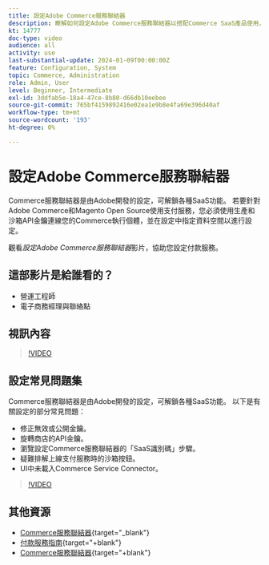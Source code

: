 ```yaml
---
title: 設定Adobe Commerce服務聯結器
description: 瞭解如何設定Adobe Commerce服務聯結器以搭配Commerce SaaS產品使用，以及瞭解如何解決常見問題。
kt: 14777
doc-type: video
audience: all
activity: use
last-substantial-update: 2024-01-09T00:00:00Z
feature: Configuration, System
topic: Commerce, Administration
role: Admin, User
level: Beginner, Intermediate
exl-id: 3ddfab5e-18a4-47ce-8b80-d66db10eebee
source-git-commit: 765bf4159892416e02ea1e9b8e4fa69e396d40af
workflow-type: tm+mt
source-wordcount: '193'
ht-degree: 0%

---
```


# 設定Adobe Commerce服務聯結器

Commerce服務聯結器是由Adobe開發的設定，可解鎖各種SaaS功能。 若要針對Adobe Commerce和Magento Open Source使用支付服務，您必須使用生產和沙箱API金鑰連線您的Commerce執行個體，並在設定中指定資料空間以進行設定。

觀看&#x200B;_設定Adobe Commerce服務聯結器_&#x200B;影片，協助您設定付款服務。

## 這部影片是給誰看的？

- 營運工程師
- 電子商務經理與聯絡點

## 視訊內容

>[!VIDEO](https://video.tv.adobe.com/v/3425958?learn=on)

## 設定常見問題集

Commerce服務聯結器是由Adobe開發的設定，可解鎖各種SaaS功能。 以下是有關設定的部分常見問題：

- 修正無效或公開金鑰。
- 旋轉商店的API金鑰。
- 瀏覽設定Commerce服務聯結器的「SaaS識別碼」步驟。
- 疑難排解上線支付服務時的沙箱按鈕。
- UI中未載入Commerce Service Connector。

>[!VIDEO](https://video.tv.adobe.com/v/3425959?learn=on)

## 其他資源

- [Commerce服務聯結器](https://experienceleague.adobe.com/docs/commerce-merchant-services/user-guides/integration-services/saas.html){target="_blank"}
- [付款服務指南](https://experienceleague.adobe.com/docs/commerce-merchant-services/payment-services/guide-overview.html){target="+blank"}
- [Commerce服務聯結器](https://experienceleague.adobe.com/docs/commerce-merchant-services/user-guides/integration-services/saas.html){target="+blank"}
